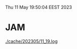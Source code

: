 Thu 11 May 19:50:04 EEST 2023
# JAM
<a href='./cache/202305/11_19.log'>./cache/202305/11_19.log</a>
